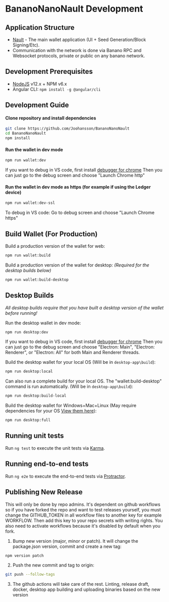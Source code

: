 # BananoNanoNault Development

## Application Structure

- [Nault](https://github.com/Joohansson/BananoNanoNault) - The main wallet application (UI + Seed Generation/Block Signing/Etc).
- Communication with the network is done via Banano RPC and Websocket protocols, private or public on any banano network.

## Development Prerequisites
- [NodeJS](https://nodejs.org) v12.x + NPM v6.x
- Angular CLI: `npm install -g @angular/cli`

## Development Guide
#### Clone repository and install dependencies
```bash
git clone https://github.com/Joohansson/BananoNanoNault
cd BananoNanoNault
npm install
```

#### Run the wallet in dev mode
```bash
npm run wallet:dev
```

If you want to debug in VS code, first install [debugger for chrome](https://marketplace.visualstudio.com/items?itemName=msjsdiag.debugger-for-chrome)
Then you can just go to the debug screen and choose "Launch Chrome http"

#### Run the wallet in dev mode as https (for example if using the Ledger device)
```bash
npm run wallet:dev-ssl
```

To debug in VS code: Go to debug screen and choose "Launch Chrome https"

## Build Wallet (For Production)
Build a production version of the wallet for web:
```bash
npm run wallet:build
```

Build a production version of the wallet for desktop: *(Required for the desktop builds below)*
```bash
npm run wallet:build-desktop
```

## Desktop Builds

*All desktop builds require that you have built a desktop version of the wallet before running!*

Run the desktop wallet in dev mode:
```bash
npm run desktop:dev
```

If you want to debug in VS code, first install [debugger for chrome](https://marketplace.visualstudio.com/items?itemName=msjsdiag.debugger-for-chrome)
Then you can just go to the debug screen and choose "Electron: Main", "Electron: Renderer", or "Electron: All" for both Main and Renderer threads.

Build the desktop wallet for your local OS (Will be in `desktop-app\build`):
```bash
npm run desktop:local
```

Can also run a complete build for your local OS. The "wallet:build-desktop" command is run automatically. (Will be in `desktop-app\build`):
```bash
npm run desktop:build-local
```

Build the desktop wallet for Windows+Mac+Linux (May require dependencies for your OS [View them here](https://www.electron.build/multi-platform-build)):
```bash
npm run desktop:full
```

## Running unit tests

Run `ng test` to execute the unit tests via [Karma](https://karma-runner.github.io).

## Running end-to-end tests

Run `ng e2e` to execute the end-to-end tests via [Protractor](http://www.protractortest.org/).

## Publishing New Release

This will only be done by repo admins. It's dependent on github workflows so if you have forked the repo and want to test releases yourself, you must change the GITHUB_TOKEN in all workflow files to another key for example WORKFLOW. Then add this key to your repo secrets with writing rights. You also need to activate workflows because it's disabled by default when you fork.

1. Bump new version (major, minor or patch). It will change the package.json version, commit and create a new tag:
```bash
npm version patch
```

2. Push the new commit and tag to origin:
```bash
git push --follow-tags
```

3. The github actions will take care of the rest. Linting, release draft, docker, desktop app building and uploading binaries based on the new version